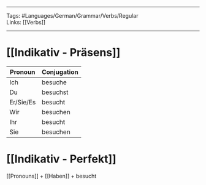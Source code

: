 ___
Tags: #Languages/German/Grammar/Verbs/Regular  
Links: [[Verbs]]
___
# [[Indikativ - Präsens]]
Pronoun|Conjugation
------------ | ------------
Ich | besuche
Du | besuchst
Er/Sie/Es | besucht
Wir | besuchen
Ihr | besucht
Sie | besuchen


# [[Indikativ - Perfekt]] 
[[Pronouns]] + [[Haben]] + besucht
